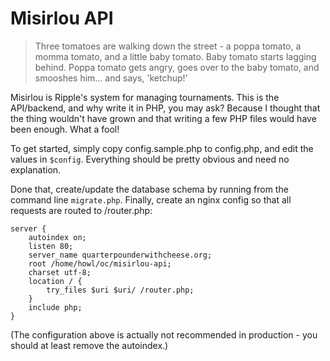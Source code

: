 # Misirlou API

>Three tomatoes are walking down the street - a poppa tomato, a momma tomato,
>and a little baby tomato. Baby tomato starts lagging behind. Poppa tomato gets
>angry, goes over to the baby tomato, and smooshes him... and says, 'ketchup!'

Misirlou is Ripple's system for managing tournaments. This is the API/backend,
and why write it in PHP, you may ask? Because I thought that the thing wouldn't
have grown and that writing a few PHP files would have been enough. What a fool!

To get started, simply copy config.sample.php to config.php, and edit the
values in `$config`. Everything should be pretty obvious and need no
explanation.

Done that, create/update the database schema by running from the command line
`migrate.php`. Finally, create an nginx config so that all requests are routed
to /router.php:

```nginx
server {
	autoindex on;
	listen 80;
	server_name quarterpounderwithcheese.org;
	root /home/howl/oc/misirlou-api;
	charset utf-8;
	location / {
		try_files $uri $uri/ /router.php;
	}
	include php;
}
```

(The configuration above is actually not recommended in production - you should
at least remove the autoindex.)

